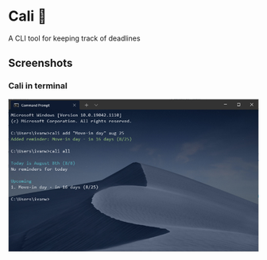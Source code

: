 # Cali 🤖

A CLI tool for keeping track of deadlines

## Screenshots

### Cali in terminal

![Cali in terminal](https://github.com/ivanwang123/cali/blob/main/screenshots/cali.png?raw=true)

